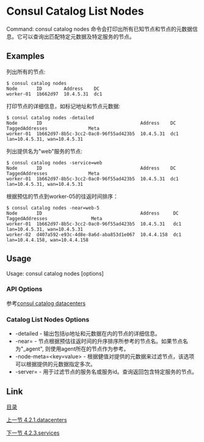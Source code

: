 # Consul Catalog List Nodes
Command: consul catalog nodes
命令会打印出所有已知节点和节点的元数据信息。它可以查询出匹配特定元数据及特定服务的节点。

## Examples
列出所有的节点:
```
$ consul catalog nodes
Node       ID        Address    DC
worker-01  1b662d97  10.4.5.31  dc1
```
打印节点的详细信息，如标记地址和节点元数据:
```
$ consul catalog nodes -detailed 
Node       ID                                    Address    DC   TaggedAddresses               Meta
worker-01  1b662d97-8b5c-3cc2-0ac0-96f55ad423b5  10.4.5.31  dc1  lan=10.4.5.31, wan=10.4.5.31
```
列出提供名为"web"服务的节点:
```
$ consul catalog nodes -service=web
Node       ID                                    Address    DC   TaggedAddresses               Meta
worker-01  1b662d97-8b5c-3cc2-0ac0-96f55ad423b5  10.4.5.31  dc1  lan=10.4.5.31, wan=10.4.5.31
```
根据预估的节点到worker-05的往返时间排序：
```
$ consul catalog nodes -near=web-5
Node       ID                                    Address     DC   TaggedAddresses                Meta
worker-01  1b662d97-8b5c-3cc2-0ac0-96f55ad423b5  10.4.5.31   dc1  lan=10.4.5.31, wan=10.4.5.31
worker-02  d407a592-e93c-4d8e-8a6d-aba853d1e067  10.4.4.158  dc1  lan=10.4.4.158, wan=10.4.4.158
```
## Usage
Usage: consul catalog nodes [options]

### API Options
参考[consul catalog datacenters](04.2.1.md)

### Catalog List Nodes Options
- -detailed - 输出包括ip地址和元数据在内的节点的详细信息。
- -near=<string> - 节点根据预估往返时间的升序排序所参考的节点名。如果节点名为"_agent", 则使用agent所在的节点作为参考。
- -node-meta=<key=value> - 根据健值对提供的元数据来过滤节点，该选项可以根据提供的元数据指定多次。
- -server=<id or name> - 用于过滤节点的服务名或服务id。查询返回包含特定服务的节点。

## Link

[目录](../../README.md)

[上一节 4.2.1.datacenters](4.2.1.md)

[下一节 4.2.3.services](4.2.3.md)
